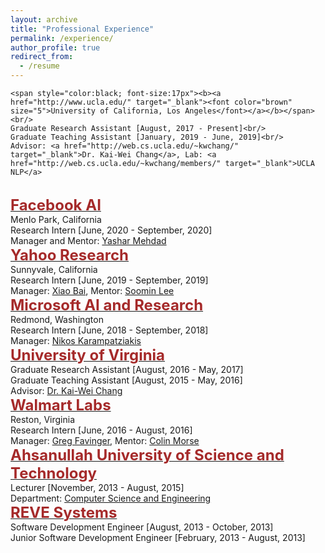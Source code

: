 ```yaml
---
layout: archive
title: "Professional Experience"
permalink: /experience/
author_profile: true
redirect_from:
  - /resume
---
```

    <span style="color:black; font-size:17px"><b><a href="http://www.ucla.edu/" target="_blank"><font color="brown" size="5">University of California, Los Angeles</font></a></b></span><br/>
    Graduate Research Assistant [August, 2017 - Present]<br/>
    Graduate Teaching Assistant [January, 2019 - June, 2019]<br/>
    Advisor: <a href="http://web.cs.ucla.edu/~kwchang/" target="_blank">Dr. Kai-Wei Chang</a>, Lab: <a href="http://web.cs.ucla.edu/~kwchang/members/" target="_blank">UCLA NLP</a>
    
<br/>
    <span style="color:black; font-size:17px"><b><a href="https://ai.facebook.com/" target="_blank"><font color="brown" size="5">Facebook AI</font></a></b></span><br/>
    Menlo Park, California<br/>
    Research Intern [June, 2020 - September, 2020]<br/>
    Manager and Mentor: <a href="https://www.linkedin.com/in/yasharmehdad/" target="_blank">Yashar Mehdad</a>

<br/>
    <span style="color:black; font-size:17px"><b><a href="https://research.yahoo.com/" target="_blank"><font color="brown" size="5">Yahoo Research</font></a></b></span><br/>
    Sunnyvale, California<br/>
    Research Intern [June, 2019 - September, 2019]<br/>
    Manager: <a href="https://sites.google.com/site/xiaobaihomepage/" target="_blank">Xiao Bai</a>, Mentor: <a href="https://www.linkedin.com/in/soomin-lee-86163a29/" target="_blank">Soomin Lee</a>
    
<br/>
    <span style="color:black; font-size:17px"><b><a href="https://www.microsoft.com/en-us/research/" target="_blank"><font color="brown" size="5">Microsoft AI and Research</font></a></b></span><br/>
    Redmond, Washington<br/>
    Research Intern [June, 2018 - September, 2018]<br/>
    Manager: <a href="http://lowrank.net/nikos/" target="_blank">Nikos Karampatziakis</a>    
  
<br/>
    <span style="color:black; font-size:17px"><b><a href="https://www.virginia.edu/" target="_blank"><font color="brown" size="5">University of Virginia</font></a></b></span><br/>
    Graduate Research Assistant [August, 2016 - May, 2017]<br/>
    Graduate Teaching Assistant [August, 2015 - May, 2016]<br/>
    Advisor: <a href="http://web.cs.ucla.edu/~kwchang/" target="_blank">Dr. Kai-Wei Chang</a>

<br/>
    <span style="color:black; font-size:17px"><b><a href="https://www.walmartlabs.com/" target="_blank"><font color="brown" size="5">Walmart Labs</font></a></b></span><br/>
    Reston, Virginia<br/>
    Research Intern [June, 2016 - August, 2016]<br/>
    Manager: <a href="https://www.linkedin.com/in/gregfavinger/" target="_blank">Greg Favinger</a>, Mentor: <a href="https://www.linkedin.com/in/colin-morse-13549b3/" target="_blank">Colin Morse</a>

<br/>
  <span style="color:black; font-size:17px"><b><a href="http://aust.edu/" target="_blank"><font color="brown" size="5">Ahsanullah University of Science and Technology</font></a></b></span><br/>
    Lecturer [November, 2013 - August, 2015]<br/>
    Department: <a href="http://aust.edu/cse/index.htm" target="_blank">Computer Science and Engineering</a>   
    
<br/>
  <span style="color:black; font-size:17px"><b><a href="http://www.revesoft.com/" target="_blank"><font color="brown" size="5">REVE Systems</font></a></b></span><br/>
    Software Development Engineer [August, 2013 - October, 2013]<br/>
    Junior Software Development Engineer [February, 2013 - August, 2013]<br/>
    
    
